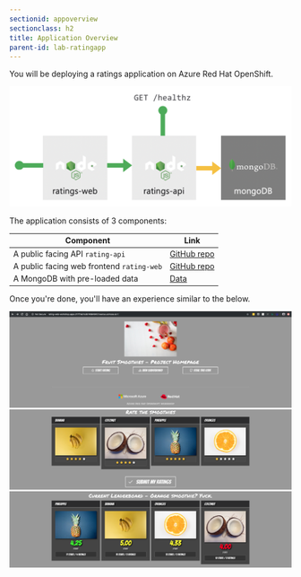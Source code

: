```yaml
---
sectionid: appoverview
sectionclass: h2
title: Application Overview
parent-id: lab-ratingapp
---
```


You will be deploying a ratings application on Azure Red Hat OpenShift.

![Application diagram](media/app-overview.png)

The application consists of 3 components:

| Component                                          | Link                                                               |
|----------------------------------------------------|--------------------------------------------------------------------|
| A public facing API `rating-api`                   | [GitHub repo](https://github.com/RH-ANZ-Workshops/rating-api)             |
| A public facing web frontend `rating-web`          | [GitHub repo](https://github.com/RH-ANZ-Workshops/rating-web)             |
| A MongoDB with pre-loaded data                     | [Data](https://github.com/RH-ANZ-Workshops/rating-api/raw/master/data.tar.gz)   |

Once you're done, you'll have an experience similar to the below.

![Application](media/app-overview-1.png)
![Application](media/app-overview-2.png)
![Application](media/app-overview-3.png)